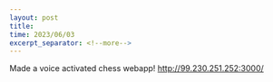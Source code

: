 ```yaml
---
layout: post
title: 
time: 2023/06/03
excerpt_separator: <!--more-->
---
```


Made a voice activated chess webapp! http://99.230.251.252:3000/